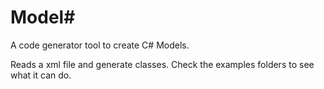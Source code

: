 Model#
==========

A code generator tool to create C# Models.

Reads a xml file and generate classes. Check the examples folders to see what it can do.

